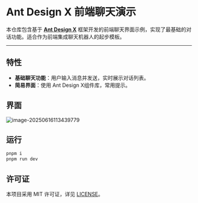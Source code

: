 # Ant Design X 前端聊天演示

本仓库包含基于 **[Ant Design X](https://ant-design-x.antgroup.com/index-cn)** 框架开发的前端聊天界面示例，实现了最基础的对话功能。适合作为前端集成聊天机器人的起步模板。

---

## 特性

* **基础聊天功能**：用户输入消息并发送，实时展示对话列表。
* **简易界面**：使用 Ant Design X组件库，常用提示。



## 界面

![image-20250616113439779](C:\Users\chengqingyuan\AppData\Roaming\Typora\typora-user-images\image-20250616113439779.png)



## 运行

```js
pnpm i
pnpm run dev
```



## 许可证

本项目采用 MIT 许可证，详见 [LICENSE](LICENSE)。
